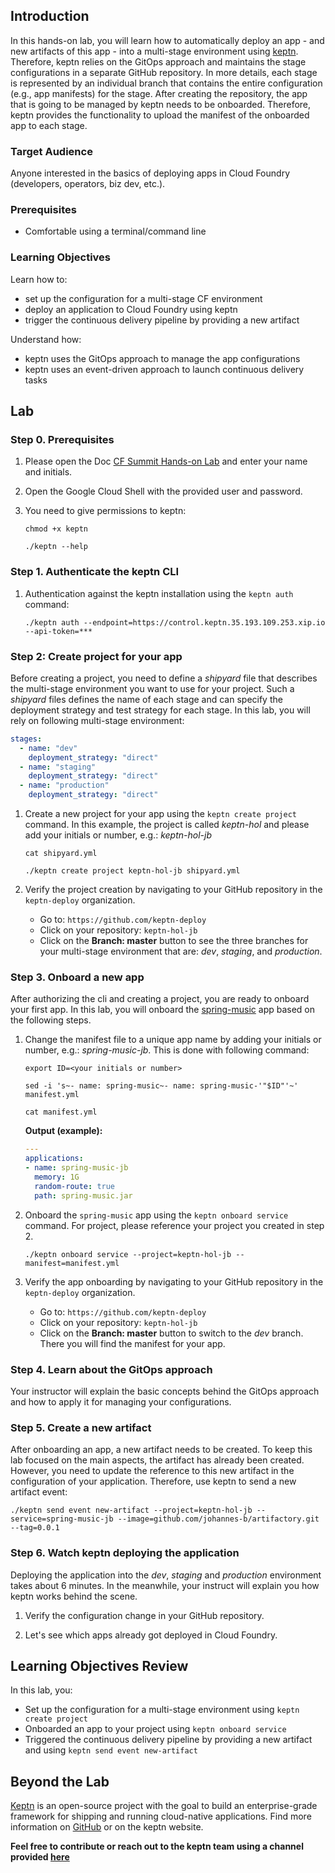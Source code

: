 ## Introduction

In this hands-on lab, you will learn how to automatically deploy an app - and new artifacts of this app - into a multi-stage environment using [keptn](keptn.sh). Therefore, keptn relies on the GitOps approach and maintains the stage configurations in a separate GitHub repository. In more details, each stage is represented by an individual branch that contains the entire configuration (e.g., app manifests) for the stage. After creating the repository, the app that is going to be managed by keptn needs to be onboarded. Therefore, keptn provides the functionality to upload the manifest of the onboarded app to each stage. 

### Target Audience

Anyone interested in the basics of deploying apps in Cloud Foundry (developers, operators, biz dev, etc.).

### Prerequisites

* Comfortable using a terminal/command line

### Learning Objectives

Learn how to:
* set up the configuration for a multi-stage CF environment
* deploy an application to Cloud Foundry using keptn
* trigger the continuous delivery pipeline by providing a new artifact

Understand how:
* keptn uses the GitOps approach to manage the app configurations
* keptn uses an event-driven approach to launch continuous delivery tasks

## Lab

### Step 0. Prerequisites

1. Please open the Doc [CF Summit Hands-on Lab](https://docs.google.com/document/d/1Tzf_pHRAiQ_DjKrW2t18xvRw86fOo6BwqBzz4eE2fnI/edit?usp=sharing) and enter your name and initials.

1. Open the Google Cloud Shell with the provided user and password.

1. You need to give permissions to keptn:

    ```console
    chmod +x keptn
    ```

    ```console
    ./keptn --help
    ```

### Step 1. Authenticate the keptn CLI

1. Authentication against the keptn installation using the `keptn auth` command:

    ```console
    ./keptn auth --endpoint=https://control.keptn.35.193.109.253.xip.io --api-token=***
    ```

### Step 2: Create project for your app

Before creating a project, you need to define a *shipyard* file that describes the multi-stage environment you want to use for your project. Such a *shipyard* files defines the name of each stage and can specify the deployment strategy and test strategy for each stage. In this lab, you will rely on following multi-stage environment: 

```yaml
stages:
  - name: "dev"
    deployment_strategy: "direct"
  - name: "staging"
    deployment_strategy: "direct"
  - name: "production"
    deployment_strategy: "direct"
```

1. Create a new project for your app using the `keptn create project` command. In this example, the project is called *keptn-hol* and please add your initials or number, e.g.: *keptn-hol-jb*

    ```console
    cat shipyard.yml
    ```

    ```console
    ./keptn create project keptn-hol-jb shipyard.yml
    ```

1. Verify the project creation by navigating to your GitHub repository in the `keptn-deploy` organization.
    * Go to: `https://github.com/keptn-deploy`
    * Click on your repository: `keptn-hol-jb`
    * Click on the **Branch: master** button to see the three branches for your multi-stage environment that are: *dev*, *staging*, and *production*.

### Step 3. Onboard a new app

After authorizing the cli and creating a project, you are ready to onboard your first app. In this lab, you will onboard the [spring-music](https://github.com/cloudfoundry-samples/spring-music) app based on the following steps.

1. Change the manifest file to a unique app name by adding your initials or number, e.g.: *spring-music-jb*. This is done with following command:

    ```console
    export ID=<your initials or number>
    ```

    ```console
    sed -i 's~- name: spring-music~- name: spring-music-'"$ID"'~' manifest.yml
    ```

    ```console
    cat manifest.yml
    ```

    **Output (example):**
    ```yaml
    ---
    applications:
    - name: spring-music-jb
      memory: 1G
      random-route: true
      path: spring-music.jar
    ```

1. Onboard the `spring-music` app using the `keptn onboard service` command. For project, please reference your project you created in step 2.

    ```console
    ./keptn onboard service --project=keptn-hol-jb --manifest=manifest.yml
    ```

1. Verify the app onboarding by navigating to your GitHub repository in the `keptn-deploy` organization.
    * Go to: `https://github.com/keptn-deploy`
    * Click on your repository: `keptn-hol-jb`
    * Click on the **Branch: master** button to switch to the *dev* branch. There you will find the manifest for your app.

### Step 4. Learn about the GitOps approach

Your instructor will explain the basic concepts behind the GitOps approach and how to apply it for managing your configurations.

### Step 5. Create a new artifact

After onboarding an app, a new artifact needs to be created. To keep this lab focused on the main aspects, the artifact has already been created. However, you need to update the reference to this new artifact in the configuration of your application. Therefore, use keptn to send a new artifact event:

```console
./keptn send event new-artifact --project=keptn-hol-jb --service=spring-music-jb --image=github.com/johannes-b/artifactory.git --tag=0.0.1
```

### Step 6. Watch keptn deploying the application

Deploying the application into the *dev*, *staging* and *production* environment takes about 6 minutes. In the meanwhile, your instruct will explain you how keptn works behind the scene.

1. Verify the configuration change in your GitHub repository.

1. Let's see which apps already got deployed in Cloud Foundry.

## Learning Objectives Review

In this lab, you:

* Set up the configuration for a multi-stage environment using `keptn create project`
* Onboarded an app to your project using `keptn onboard service`
* Triggered the continuous delivery pipeline by providing a new artifact and using `keptn send event new-artifact` 

## Beyond the Lab

[Keptn](keptn.sh) is an open-source project with the goal to build an enterprise-grade framework for shipping and running cloud-native applications. Find more information on [GitHub](https://github.com/keptn/keptn) or on the keptn website. 

**Feel free to contribute or reach out to the keptn team using a channel provided [here](https://github.com/keptn/community)** 